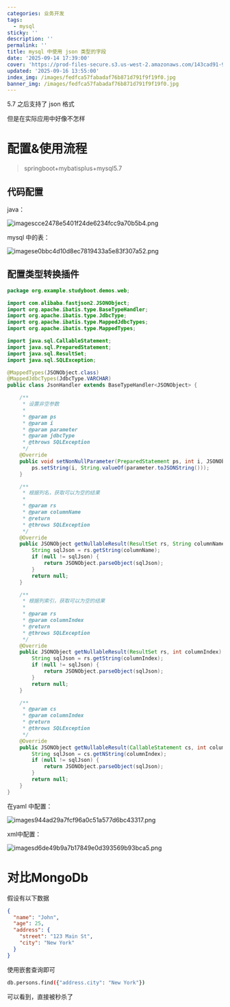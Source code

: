 ```yaml
---
categories: 业务开发
tags:
  - mysql
sticky: ''
description: ''
permalink: ''
title: mysql 中使用 json 类型的字段
date: '2025-09-14 17:39:00'
cover: 'https://prod-files-secure.s3.us-west-2.amazonaws.com/143cad91-961b-48b0-82dc-78fbb6eb5abe/deb71c7a-9910-435b-b686-00d0786e45d3/51711470_p0.jpg?X-Amz-Algorithm=AWS4-HMAC-SHA256&X-Amz-Content-Sha256=UNSIGNED-PAYLOAD&X-Amz-Credential=ASIAZI2LB466QBNXEJ5X%2F20250920%2Fus-west-2%2Fs3%2Faws4_request&X-Amz-Date=20250920T140049Z&X-Amz-Expires=3600&X-Amz-Security-Token=IQoJb3JpZ2luX2VjEHUaCXVzLXdlc3QtMiJHMEUCIBMvnOBBV%2F2%2BvuP1H4QmJgx5hnj5x2y%2B%2FLY8D2tRSbYGAiEA0WJl6pWkWVByZUXuozzMv1RZPDyjI56uK9anOyBPfD0qiAQI7v%2F%2F%2F%2F%2F%2F%2F%2F%2F%2FARAAGgw2Mzc0MjMxODM4MDUiDH8Td6dRtR98x7sZESrcA5GpDgHwlsVwWX8hpbvm6jdYI%2Fj%2Bh81zptzXWAhIksKqjabZ5oWbnkAuHFxlo3tc%2FFVErzRIdZ9MNeaGFQkis8Tf%2BI498JVYdmGsWmLG0gAoqILHdtf82VwkO30j0CRAEfmrub%2FAdqMbLLu0uvSFYl8A51wuzQmpha15GL9wChYaSL%2FbLCjR4AonexkwIPvVszmmMhvkwQObC2kBhQGp2uchoyfQ0Ph3dd1QJc52F65DX9NEKWUstxlWX56TdX2ph1nwtbuZdNTBlV8sM3dJBf7I8TiXMStkgGy18U0wvw%2FvAZqXuiaEeOyuqJMq%2F7Bqyw0fAuJKiiuNNFl4ym9WFWybamuxu%2BD57efkMp%2F0blN5bxqG8K3C6FD5UgK5XxoGZxkEkdYtj%2BANDaFQC5415SenWjOgiK8ASLUuIRQj3JSl7Zb3%2FcSomk4JuG9N2mCq8r5dqiN9Dqlfcl%2BSvHZzljq%2BtdfJ0%2BIzlJxrhACwoZIrK4R3jOgRDqsI3RZ3TNBHzEB%2F%2BHgBupCuDP7B1v1770LLUMCnwAXyprMge7lbr8aKaQQtnfFrYyViYqHk6XnB6XKahMS9bTAx10PkYKe20fggjqjJhiP66gdBR00alDPqcDyZ3ex8U9VHB0ZSMJ%2FMusYGOqUBFuRy%2Fn%2FBvsnxxi2xPFPuVe3jlSP4APXQ66v8L6wyjHRQ89Osz3T5VU7iv6iZGcE7xbXijoA3SIFzv5y8and8p376bHzhG9ML84%2B27wncG4n2cugVcLRk62A4EpoadFT63UjEmvO41Xh6IyaczbLdymCln3fq8zlC7%2Fb2eVijEbs131OHd4OQm3%2BuD2Heqqm3RyveTMl%2BVCumIQ08EomxxeYAMFSE&X-Amz-Signature=b18e226240c84c77b51c922d05a55d12cb64675b90166c616c10ced05fb7bac4&X-Amz-SignedHeaders=host&x-amz-checksum-mode=ENABLED&x-id=GetObject'
updated: '2025-09-16 13:55:00'
index_img: /images/fedfca57fabadaf76b871d791f9f19f0.jpg
banner_img: /images/fedfca57fabadaf76b871d791f9f19f0.jpg
---
```


5.7 之后支持了 json 格式


但是在实际应用中好像不怎样


# 配置&使用流程

> springboot+mybatisplus+mysql5.7

## 代码配置


java：


![imagescce2478e5401f24de6234fcc9a70b5b4.png](/images/476a1133e7aaa3e257f0f6fe9cb407b6.png)


mysql 中的表：


![imagese0bbc4d10d8ec7819433a5e83f307a52.png](/images/e2532123fe03eee4705d5db2c2ecc85d.png)


## 配置类型转换插件


```java
package org.example.studyboot.demos.web;

import com.alibaba.fastjson2.JSONObject;
import org.apache.ibatis.type.BaseTypeHandler;
import org.apache.ibatis.type.JdbcType;
import org.apache.ibatis.type.MappedJdbcTypes;
import org.apache.ibatis.type.MappedTypes;

import java.sql.CallableStatement;
import java.sql.PreparedStatement;
import java.sql.ResultSet;
import java.sql.SQLException;

@MappedTypes(JSONObject.class)
@MappedJdbcTypes(JdbcType.VARCHAR)
public class JsonHandler extends BaseTypeHandler<JSONObject> {

    /**
     * 设置非空参数
     *
     * @param ps
     * @param i
     * @param parameter
     * @param jdbcType
     * @throws SQLException
     */
    @Override
    public void setNonNullParameter(PreparedStatement ps, int i, JSONObject parameter, JdbcType jdbcType) throws SQLException {
        ps.setString(i, String.valueOf(parameter.toJSONString()));
    }

    /**
     * 根据列名，获取可以为空的结果
     *
     * @param rs
     * @param columnName
     * @return
     * @throws SQLException
     */
    @Override
    public JSONObject getNullableResult(ResultSet rs, String columnName) throws SQLException {
        String sqlJson = rs.getString(columnName);
        if (null != sqlJson) {
            return JSONObject.parseObject(sqlJson);
        }
        return null;
    }

    /**
     * 根据列索引，获取可以为空的结果
     *
     * @param rs
     * @param columnIndex
     * @return
     * @throws SQLException
     */
    @Override
    public JSONObject getNullableResult(ResultSet rs, int columnIndex) throws SQLException {
        String sqlJson = rs.getString(columnIndex);
        if (null != sqlJson) {
            return JSONObject.parseObject(sqlJson);
        }
        return null;
    }

    /**
     * @param cs
     * @param columnIndex
     * @return
     * @throws SQLException
     */
    @Override
    public JSONObject getNullableResult(CallableStatement cs, int columnIndex) throws SQLException {
        String sqlJson = cs.getNString(columnIndex);
        if (null != sqlJson) {
            return JSONObject.parseObject(sqlJson);
        }
        return null;
    }
}
```


在yaml 中配置：


![images944ad29a7fcf96a0c51a577d6bc43317.png](/images/4d25cc1863ee3e3fa6ae7e6d4c2a6cf7.png)


xml中配置：


![imagesd6de49b9a7b17849e0d393569b93bca5.png](/images/1067c14ea63fdd81764edc7b0b6e9828.png)


# 对比MongoDb


假设有以下数据


```json
{
  "name": "John",
  "age": 25,
  "address": {
    "street": "123 Main St",
    "city": "New York"
  }
}
```


使用嵌套查询即可


```bash
db.persons.find({"address.city": "New York"})
```


可以看到，直接被秒杀了

